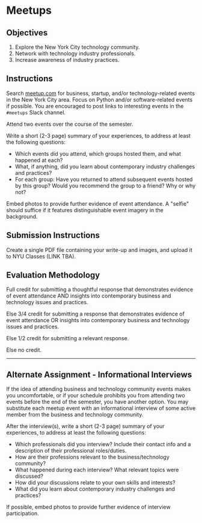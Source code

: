 # Meetups

## Objectives

  1. Explore the New York City technology community.
  2. Network with technology industry professionals.
  3. Increase awareness of industry practices.

## Instructions

Search [meetup.com](http://www.meetup.com/) for business, startup, and/or technology-related events in the New York City area. Focus on Python and/or software-related events if possible. You are encouraged to post links to interesting events in the `#meetups` Slack channel.

Attend two events over the course of the semester.

Write a short (2-3 page) summary of your experiences,
 to address at least the following questions:

 + Which events did you attend, which groups hosted them, and what happened at each?
 + What, if anything, did you learn about contemporary industry challenges and practices?
 + For each group: Have you returned to attend subsequent events hosted by this group? Would you recommend the group to a friend? Why or why not?

Embed photos to provide further evidence of event attendance. A "selfie" should suffice if it features distinguishable event imagery in the background.

## Submission Instructions

Create a single PDF file containing your write-up and images, and upload it to NYU Classes (LINK TBA).

## Evaluation Methodology

Full credit for submitting a thoughtful response that demonstrates
 evidence of event attendance AND
 insights into contemporary business and technology issues and practices.

Else 3/4 credit for submitting a response that demonstrates evidence of event attendance OR
 insights into contemporary business and technology issues and practices.

Else 1/2 credit for submitting a relevant response.

Else no credit.

<hr>

## Alternate Assignment - Informational Interviews

If the idea of attending business and technology community events makes you uncomfortable, or if your schedule prohibits you from attending two events before the end of the semester,
 you have another option. You may substitute each meetup event with an informational interview of some active member from the business and technology community.

After the interview(s), write a short (2-3 page) summary of your experiences,
to address at least the following questions:

+ Which professionals did you interview? Include their contact info and a description of their professional roles/duties.
+ How are their professions relevant to the business/technology community?
+ What happened during each interview? What relevant topics were discussed?
+ How did your discussions relate to your own skills and interests?
+ What did you learn about contemporary industry challenges and practices?

If possible, embed photos to provide further evidence of interview participation.
